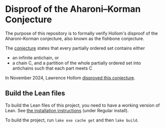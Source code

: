 # Disproof of the Aharoni–Korman Conjecture

The purpose of this repository is to formally verify Hollom's disproof of the Aharoni–Korman
conjecture, also known as the fishbone conjecture.

The [conjecture](https://link.springer.com/article/10.1007/BF00383948) states that every partially ordered set contains either
- an infinite antichain, or
- a chain C, and a partition of the whole partially ordered set into antichains such that each
  part meets C

In November 2024, Lawrence Hollom [disproved this conjecture](https://arxiv.org/abs/2411.16844).

## Build the Lean files

To build the Lean files of this project, you need to have a working version of Lean.
See [the installation instructions](https://leanprover-community.github.io/get_started.html) (under Regular install).

To build the project, run `lake exe cache get` and then `lake build`.
